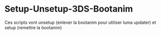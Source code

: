 # Setup-Unsetup-3DS-Bootanim
Ces scripts vont unsetup (enlever la bootanim pour utiliser luma updater) et setup (remettre la bootanim)

